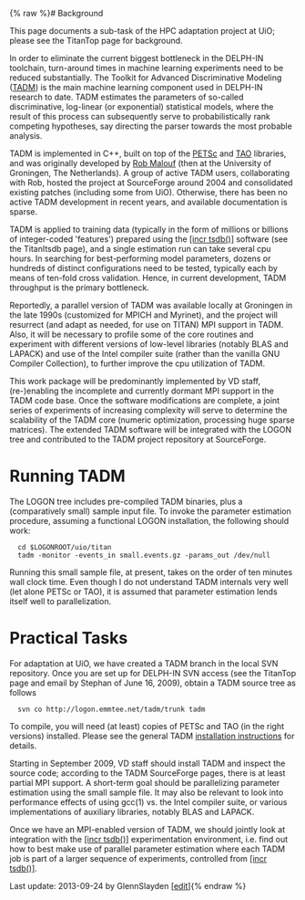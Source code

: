 {% raw %}# Background

This page documents a sub-task of the HPC adaptation project at UiO;
please see the TitanTop page for background.

In order to eliminate the current biggest bottleneck in the DELPH-IN
toolchain, turn-around times in machine learning experiments need to be
reduced substantially. The Toolkit for Advanced Discriminative Modeling
([TADM](http://tadm.sf.net)) is the main machine learning component used
in DELPH-IN research to date. TADM estimates the parameters of so-called
discriminative, log-linear (or exponential) statistical models, where
the result of this process can subsequently serve to probabilistically
rank competing hypotheses, say directing the parser towards the most
probable analysis.

TADM is implemented in C++, built on top of the
[PETSc](http://www.mcs.anl.gov/petsc/petsc-2/) and
[TAO](http://www.mcs.anl.gov/research/projects/tao/) libraries, and was
originally developed by [Rob Malouf](http://www-rohan.sdsu.edu/~malouf/)
(then at the University of Groningen, The Netherlands). A group of
active TADM users, collaborating with Rob, hosted the project at
SourceForge around 2004 and consolidated existing patches (including
some from UiO). Otherwise, there has been no active TADM development in
recent years, and available documentation is sparse.

TADM is applied to training data (typically in the form of millions or
billions of integer-coded 'features') prepared using the [\[incr
tsdb()\]](http://www.delph-in.net/itsdb) software (see the
TitanItsdb page), and a single estimation run can take
several cpu hours. In searching for best-performing model parameters,
dozens or hundreds of distinct configurations need to be tested,
typically each by means of ten-fold cross validation. Hence, in current
development, TADM throughput is the primary bottleneck.

Reportedly, a parallel version of TADM was available locally at
Groningen in the late 1990s (customized for MPICH and Myrinet), and the
project will resurrect (and adapt as needed, for use on TITAN) MPI
support in TADM. Also, it will be necessary to profile some of the core
routines and experiment with different versions of low-level libraries
(notably BLAS and LAPACK) and use of the Intel compiler suite (rather
than the vanilla GNU Compiler Collection), to further improve the cpu
utilization of TADM.

This work package will be predominantly implemented by VD staff,
(re-)enabling the incomplete and currently dormant MPI support in the
TADM code base. Once the software modifications are complete, a joint
series of experiments of increasing complexity will serve to determine
the scalability of the TADM core (numeric optimization, processing huge
sparse matrices). The extended TADM software will be integrated with the
LOGON tree and contributed to the TADM project repository at
SourceForge.

# Running TADM

The LOGON tree includes pre-compiled TADM binaries, plus a
(comparatively small) sample input file. To invoke the parameter
estimation procedure, assuming a functional LOGON installation, the
following should work:

      cd $LOGONROOT/uio/titan
      tadm -monitor -events_in small.events.gz -params_out /dev/null

Running this small sample file, at present, takes on the order of ten
minutes wall clock time. Even though I do not understand TADM internals
very well (let alone PETSc or TAO), it is assumed that parameter
estimation lends itself well to parallelization.

# Practical Tasks

For adaptation at UiO, we have created a TADM branch in the local SVN
repository. Once you are set up for DELPH-IN SVN access (see the
TitanTop page and email by Stephan of June 16, 2009), obtain
a TADM source tree as follows

      svn co http://logon.emmtee.net/tadm/trunk tadm

To compile, you will need (at least) copies of PETSc and TAO (in the
right versions) installed. Please see the general TADM [installation
instructions](http://tadm.sourceforge.net/install.txt) for details.

Starting in September 2009, VD staff should install TADM and inspect the
source code; according to the TADM SourceForge pages, there is at least
partial MPI support. A short-term goal should be parallelizing parameter
estimation using the small sample file. It may also be relevant to look
into performance effects of using gcc(1) vs. the Intel compiler suite,
or various implementations of auxiliary libraries, notably BLAS and
LAPACK.

Once we have an MPI-enabled version of TADM, we should jointly look at
integration with the [\[incr tsdb()\]](http://www.delph-in.net/itsdb)
experimentation environment, i.e. find out how to best make use of
parallel parameter estimation where each TADM job is part of a larger
sequence of experiments, controlled from [\[incr
tsdb()\]](http://www.delph-in.net/itsdb).

Last update: 2013-09-24 by GlennSlayden [[edit](https://github.com/delph-in/docs/wiki/TitanTadm/_edit)]{% endraw %}
